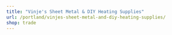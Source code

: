 ```yaml
---
title: "Vinje's Sheet Metal & DIY Heating Supplies"
url: /portland/vinjes-sheet-metal-and-diy-heating-supplies/
shop: trade
---
```


